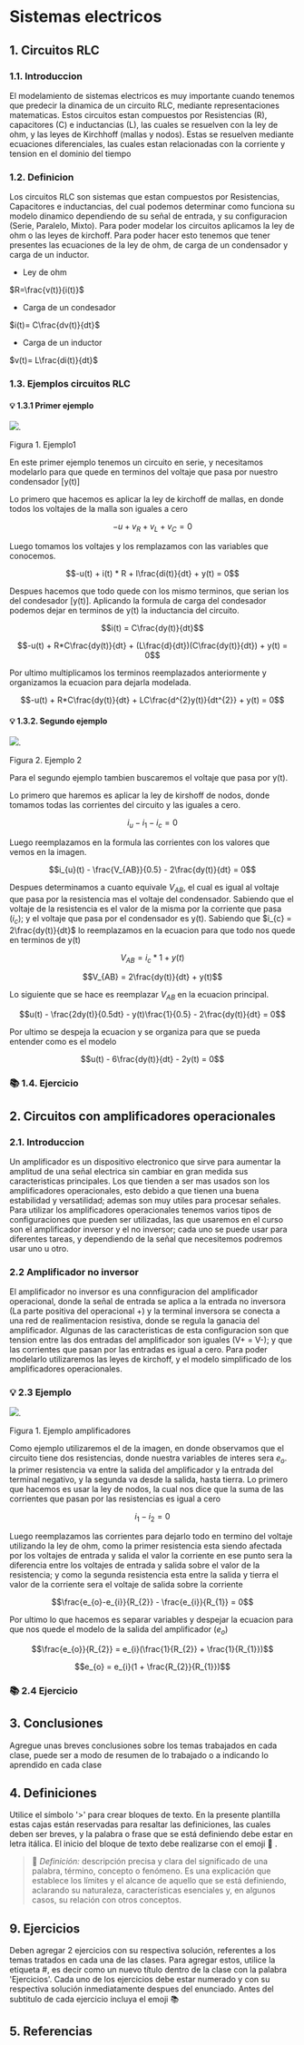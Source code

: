 # Sistemas electricos

## 1. Circuitos RLC 

### 1.1. Introduccion 

El modelamiento de sistemas electricos es muy importante cuando tenemos que predecir la dinamica de un circuito RLC, mediante representaciones matematicas. Estos circuitos estan compuestos por Resistencias (R), capacitores (C) e inductancias  (L), las cuales se resuelven con la ley de ohm, y las leyes de Kirchhoff (mallas y nodos). Estas se resuelven mediante ecuaciones diferenciales, las cuales estan relacionadas con la corriente y tension en el dominio del tiempo    

### 1.2. Definicion

Los circuitos RLC son sistemas que estan compuestos por Resistencias, Capacitores e inductancias, del cual podemos determinar como funciona su modelo dinamico dependiendo de su señal de entrada, y su configuracion (Serie, Paralelo, Mixto). Para poder modelar los circuitos aplicamos la ley de ohm o las leyes de kirchoff. Para poder hacer esto tenemos que tener presentes las ecuaciones de la ley de ohm, de carga de un condensador y carga de un inductor.

  - Ley de ohm
    
$R=\frac{v(t)}{i(t)}$

  - Carga de un condesador

 $i(t)= C\frac{dv(t)}{dt}$

   - Carga de un inductor

$v(t)= L\frac{di(t)}{dt}$ 

### 1.3. Ejemplos circuitos RLC
#### 💡 1.3.1 Primer ejemplo

![](Imagenes/Kirchoff1.PNG).

Figura 1. Ejemplo1

En este primer ejemplo tenemos un circuito en serie, y necesitamos modelarlo para que quede en terminos del voltaje que pasa por nuestro condensador [y(t)]

Lo primero que hacemos es aplicar la ley de kirchoff de mallas, en donde todos los voltajes de la malla son iguales a cero

$$-u + v_{R} + v_{L} + v_{C} = 0$$

Luego tomamos los voltajes y los remplazamos con las variables que conocemos.

$$-u(t) + i(t) * R + l\frac{di(t)}{dt} + y(t) = 0$$

Despues hacemos que todo quede con los mismo terminos, que serian los del condesador [y(t)]. Aplicando la formula de carga del condesador podemos dejar en terminos de y(t) la inductancia del circuito.

$$i(t) = C\frac{dy(t)}{dt}$$

$$-u(t) + R*C\frac{dy(t)}{dt} + (L\frac{d}{dt})(C\frac{dy(t)}{dt}) + y(t) = 0$$

Por ultimo multiplicamos los terminos reemplazados anteriormente y organizamos la ecuacion para dejarla modelada.

$$-u(t) + R*C\frac{dy(t)}{dt} + LC\frac{d^{2}y(t)}{dt^{2}} + y(t) = 0$$

#### 💡 1.3.2. Segundo ejemplo

![](Imagenes/Kirchoff2.PNG).

Figura 2. Ejemplo 2

Para el segundo ejemplo tambien buscaremos el voltaje que pasa por y(t).

Lo primero que haremos es aplicar la ley de kirshoff de nodos, donde tomamos todas las corrientes del circuito y las iguales a cero.

$$i_{u} - i_{1} - i_{c} = 0$$

Luego reemplazamos en la formula las corrientes con los valores que vemos en la imagen.

$$i_{u}(t) - \frac{V_{AB}}{0.5} - 2\frac{dy(t)}{dt} = 0$$

Despues determinamos a cuanto equivale $V_{AB}$, el cual es igual al voltaje que pasa por la resistencia mas el voltaje del condensador. Sabiendo que el voltaje de la resistencia es el valor de la misma por la corriente que pasa $(i_{c})$; y el voltaje que pasa por el condensador es y(t).
Sabiendo que $i_{c} = 2\frac{dy(t)}{dt}$ lo reemplazamos en la ecuacion para que todo nos quede en terminos de y(t)

$$V_{AB} = i_{c}*1 + y(t)$$

$$V_{AB} = 2\frac{dy(t)}{dt} + y(t)$$

Lo siguiente que se hace es reemplazar $V_{AB}$ en la ecuacion principal.

$$u(t) - \frac{2dy(t)}{0.5dt} - y(t)\frac{1}{0.5} - 2\frac{dy(t)}{dt} = 0$$

Por ultimo se despeja la ecuacion y se organiza para que se pueda entender como es el modelo 

$$u(t) - 6\frac{dy(t)}{dt} - 2y(t) = 0$$

### 📚 1.4. Ejercicio 


## 2. Circuitos con amplificadores operacionales 

### 2.1. Introduccion 
Un amplificador es un dispositivo electronico que sirve para aumentar la amplitud de una señal electrica sin cambiar en gran medida sus caracteristicas principales. Los que tienden a ser mas usados son los amplificadores operacionales, esto debido a que tienen una buena estabilidad y versatilidad; ademas son muy utiles para procesar señales. Para utilizar los amplificadores operacionales tenemos varios tipos de configuraciones que pueden ser utilizadas, las que usaremos en el curso son el amplificador inversor y el no inversor; cada uno se puede usar para diferentes tareas, y dependiendo de la señal que necesitemos podremos usar uno u otro.

### 2.2 Amplificador no inversor
El amplificador no inversor es una connfiguracion del amplificador operacional, donde la señal de entrada se aplica a la entrada no inversora (La parte positiva del operacional +) y la terminal inversora se conecta a una red de realimentacion resistiva, donde se regula la ganacia del amplificador. Algunas de las caracteristicas de esta configuracion son que tension entre las dos entradas del amplificador son iguales (V+ = V-); y que las corrientes que pasan por las entradas es igual a cero. Para poder modelarlo utilizaremos las leyes de kirchoff, y el modelo simplificado de los amplificadores operacionales.

### 💡 2.3 Ejemplo 

![](Imagenes/Amplificadores1.PNG).

Figura 1. Ejemplo amplificadores 

Como ejemplo utilizaremos el de la imagen, en donde observamos que el circuito tiene dos resistencias, donde nuestra variables de interes sera $e_{o}$. la primer resistencia va entre la salida del amplificador y la entrada del terminal negativo, y la segunda va desde la salida, hasta tierra. 
Lo primero que hacemos es usar la ley de nodos, la cual nos dice que la suma de las corrientes que pasan por las resistencias es igual a cero

$$i_{1} - i_{2} = 0$$

Luego reemplazamos las corrientes para dejarlo todo en termino del voltaje utilizando la ley de ohm, como la primer resistencia esta siendo afectada por los voltajes de entrada y salida el valor la corriente en ese punto sera la diferencia entre los voltajes de entrada y salida sobre el valor de la resistencia; y como la segunda resistencia esta entre la salida y tierra el valor de la corriente sera el voltaje de salida sobre la corriente

$$\frac{e_{o}-e_{i}}{R_{2}} - \frac{e_{i}}{R_{1}} = 0$$

Por ultimo lo que hacemos es separar variables y despejar la ecuacion para que nos quede el modelo de la salida del amplificador $(e_{o})$

$$\frac{e_{o}}{R_{2}} = e_{i}(\frac{1}{R_{2}} + \frac{1}{R_{1}})$$

$$e_{o} = e_{i}(1 + \frac{R_{2}}{R_{1}})$$

### 📚 2.4 Ejercicio 



## 3. Conclusiones
Agregue unas breves conclusiones sobre los temas trabajados en cada clase, puede ser a modo de resumen de lo trabajado o a indicando lo aprendido en cada clase


## 4. Definiciones
Utilice el símbolo '>' para crear bloques de texto. En la presente plantilla estas cajas están reservadas para resaltar las definiciones, las cuales deben ser breves, y la palabra o frase que se está definiendo debe estar en letra itálica. El inicio del bloque de texto debe realizarse con el emoji 🔑 .
>🔑 *Definición:* descripción precisa y clara del significado de una palabra, término, concepto o fenómeno. Es una explicación que establece los límites y el alcance de aquello que se está definiendo, aclarando su naturaleza, características esenciales y, en algunos casos, su relación con otros conceptos.



## 9. Ejercicios
Deben agregar 2 ejercicios con su respectiva solución, referentes a los temas tratados en cada una de las clases. Para agregar estos, utilice la etiqueta #, es decir como un nuevo título dentro de la clase con la palabra 'Ejercicios'. Cada uno de los ejercicios debe estar numerado y con su respectiva solución inmediatamente despues del enunciado. Antes del subtitulo de cada ejercicio incluya el emoji 📚




## 5. Referencias

